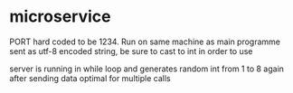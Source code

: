 # microservice

PORT hard coded to be 1234.
Run on same machine as main programme
sent as utf-8 encoded string, be sure to cast to int in order to use

server is running in while loop and generates random int from 1 to 8 again after sending data
optimal for multiple calls 
